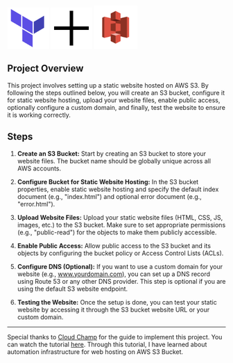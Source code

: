 <img src="./img/terraform.png" alt="Terraform" width="96" height="96
">
<img src="./img/plus.png" alt="Plus Sign" width="96" height="96">
<img src="./img/s3.png" alt="S3" width="100" height="100">
## Project Overview
This project involves setting up a static website hosted on AWS S3. By following the steps outlined below, you will create an S3 bucket, configure it for static website hosting, upload your website files, enable public access, optionally configure a custom domain, and finally, test the website to ensure it is working correctly.

## Steps

1. **Create an S3 Bucket:** Start by creating an S3 bucket to store your website files. The bucket name should be globally unique across all AWS accounts.

2. **Configure Bucket for Static Website Hosting:** In the S3 bucket properties, enable static website hosting and specify the default index document (e.g., "index.html") and optional error document (e.g., "error.html").

3. **Upload Website Files:** Upload your static website files (HTML, CSS, JS, images, etc.) to the S3 bucket. Make sure to set appropriate permissions (e.g., "public-read") for the objects to make them publicly accessible.

4. **Enable Public Access:** Allow public access to the S3 bucket and its objects by configuring the bucket policy or Access Control Lists (ACLs).

5. **Configure DNS (Optional):** If you want to use a custom domain for your website (e.g., www.yourdomain.com), you can set up a DNS record using Route 53 or any other DNS provider. This step is optional if you are using the default S3 website endpoint.

6. **Testing the Website:** Once the setup is done, you can test your static website by accessing it through the S3 bucket website URL or your custom domain.

---

Special thanks to [Cloud Champ](https://www.youtube.com/@cloudchamp) for the guide to implement this project. You can watch the tutorial [here](https://youtu.be/wFWg0Y68Owo?si=Y4-fIuYjKFFVCqmM). Through this tutorial, I have learned about automation infrastructure for web hosting on AWS S3 Bucket.
